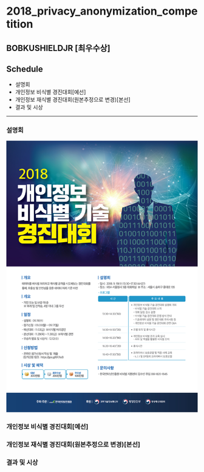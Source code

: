 # 2018_privacy_anonymization_competition 
## BOBKUSHIELDJR [최우수상]

## Schedule
 - 설명회
 - 개인정보 비식별 경진대회[예선]
 - 개인정보 재식별 경진대회(원본추정으로 변경)[본선]
 - 결과 및 시상
 
---- 

### 설명회
![비식별 경진대회 설명회](https://github.com/zel0rd/2018_privacy_anonymization_competition/blob/master/References/01.%5BKISA%5D2018개인정보비식별경진대회_설명회.jpg)


### 개인정보 비식별 경진대회[예선]



### 개인정보 재식별 경진대회(원본추정으로 변경)[본선]


### 결과 및 시상
